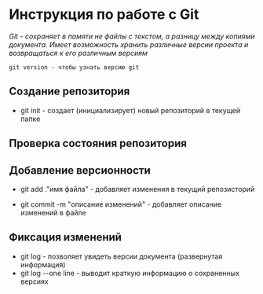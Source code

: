 # Инструкция по работе с Git

*Git - сохраняет в памяти не файлы с текстом, а разницу между копиями документа. Имеет возможность хранить различные версии проекта и возвращаться к его различным версиям*

    git version - чтобы узнать версию git


## Создание репозитория


*    git init - создает (инициализирует) новый репозиторий в текущей папке

## Проверка состояния репозитория

## Добавление версионности

*    git add .\"имя файла" - добавляет изменения в текущий репозисторий

*    git commit -m "описание изменений" - добавляет описание изменений в файле

## Фиксация изменений 
 * git log - позволяет увидеть версии документа (развернутая информация)
 * git log --one line - выводит краткую информацию о сохраненных версиях